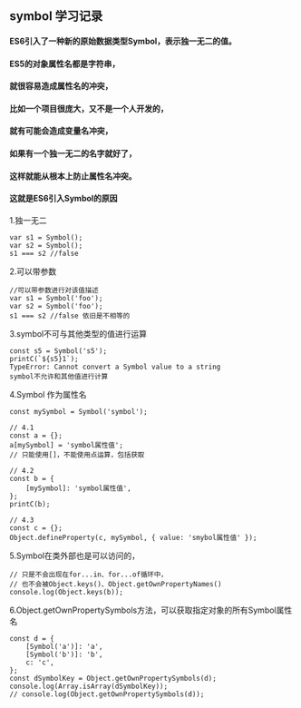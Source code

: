 ## symbol 学习记录

#### ES6引入了一种新的原始数据类型Symbol，表示独一无二的值。
#### ES5的对象属性名都是字符串，
#### 就很容易造成属性名的冲突，
#### 比如一个项目很庞大，又不是一个人开发的，
#### 就有可能会造成变量名冲突，
#### 如果有一个独一无二的名字就好了，
#### 这样就能从根本上防止属性名冲突。
#### 这就是ES6引入Symbol的原因

1.独一无二

	var s1 = Symbol();
	var s2 = Symbol();
	s1 === s2 //false

2.可以带参数

	//可以带参数进行对该值描述
	var s1 = Symbol('foo');
	var s2 = Symbol('foo');
	s1 === s2 //false 依旧是不相等的

3.symbol不可与其他类型的值进行运算

	const s5 = Symbol('s5');
	printC(`${s5}1`);
	TypeError: Cannot convert a Symbol value to a string
	symbol不允许和其他值进行计算

4.Symbol 作为属性名

	const mySymbol = Symbol('symbol');

	// 4.1
	const a = {};
	a[mySymbol] = 'symbol属性值';
	// 只能使用[]，不能使用点运算，包括获取

	// 4.2
	const b = {
		[mySymbol]: 'symbol属性值',
	};
	printC(b);

	// 4.3
	const c = {};
	Object.defineProperty(c, mySymbol, { value: 'smybol属性值' });

5.Symbol在类外部也是可以访问的，

	// 只是不会出现在for...in、for...of循环中，
	// 也不会被Object.keys()、Object.getOwnPropertyNames()
	console.log(Object.keys(b));

6.Object.getOwnPropertySymbols方法，可以获取指定对象的所有Symbol属性名

	const d = {
		[Symbol('a')]: 'a',
		[Symbol('b')]: 'b',
		c: 'c',
	};
	const dSymbolKey = Object.getOwnPropertySymbols(d);
	console.log(Array.isArray(dSymbolKey));
	// console.log(Object.getOwnPropertySymbols(d));